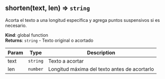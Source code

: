 <a name="shorten"></a>

## shorten(text, len) ⇒ <code>string</code>
Acorta el texto a una longitud específica y agrega puntos suspensivos si es necesario.

**Kind**: global function  
**Returns**: <code>string</code> - Texto original o acortado  

| Param | Type | Description |
| --- | --- | --- |
| text | <code>string</code> | Texto a acortar |
| len | <code>number</code> | Longitud máxima del texto antes de acortarlo |

